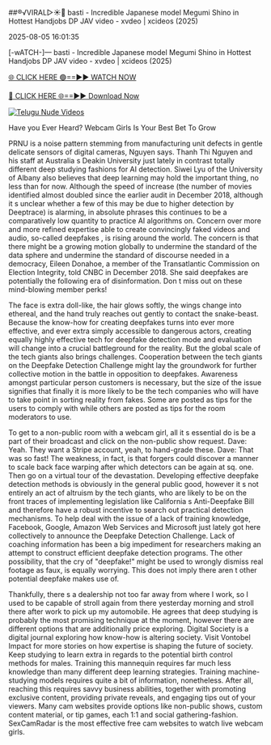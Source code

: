 ##®️√VIRAL▷☀️👄    basti - Incredible Japanese model Megumi Shino in Hottest Handjobs DP JAV video - xvdeo &#124; xcideos (2025)

2025-08-05 16:01:35



[-wATCH-]—    basti - Incredible Japanese model Megumi Shino in Hottest Handjobs DP JAV video - xvdeo &#124; xcideos (2025)

[🌐 CLICK HERE 🟢==►► WATCH NOW](https://www.youtucams.com/tracking/githubcom)

[🔴 CLICK HERE 🌐==►► Download Now](https://www.youtucams.com/tracking/githubcom)

[![Telugu Nude Videos](https://i.imgur.com/dJHk4Zq.gif)](https://www.youtucams.com/tracking/githubcom)



Have you Ever Heard? Webcam Girls Is Your Best Bet To Grow

PRNU is a noise pattern stemming from manufacturing unit defects in gentle delicate sensors of digital cameras,  Nguyen says. Thanh Thi Nguyen and his staff at Australia s Deakin University just lately in contrast totally different deep studying fashions for AI detection. Siwei Lyu of the University of Albany also believes that deep learning may hold the important thing, no less than for now. Although the speed of increase (the number of movies identified almost doubled since the earlier audit in December 2018, although it s unclear whether a few of this may be due to higher detection by Deeptrace) is alarming, in absolute phrases this continues to be a comparatively low quantity to practice AI algorithms on. Concern over more and more refined expertise able to create convincingly faked videos and audio, so-called  deepfakes , is rising around the world.  The concern is that there might be a growing motion globally to undermine the standard of the data sphere and undermine the standard of discourse needed in a democracy,  Eileen Donahoe, a member of the Transatlantic Commission on Election Integrity, told CNBC in December 2018. She said deepfakes are potentially the following era of disinformation. Don t miss out on these mind-blowing member perks!

The face is extra doll-like, the hair glows softly, the wings change into ethereal, and the hand truly reaches out gently to contact the snake-beast. Because the know-how for creating deepfakes turns into ever more effective, and ever extra simply accessible to dangerous actors, creating equally highly effective tech for deepfake detection mode and evaluation will change into a crucial battleground for the reality. But the global scale of the tech giants also brings challenges. Cooperation between the tech giants on the Deepfake Detection Challenge might lay the groundwork for further collective motion in the battle in opposition to deepfakes. Awareness amongst particular person customers is necessary, but the size of the issue signifies that finally it is more likely to be the tech companies who will have to take point in sorting reality from fakes. Some are posted as tips for the users to comply with while others are posted as tips for the room moderators to use.

To get to a non-public room with a webcam girl, all it s essential do is be a part of their broadcast and click on the non-public show request. Dave: Yeah. They want a Stripe account, yeah, to hand-grade these. Dave: That was so fast! The weakness, in fact, is that forgers could discover a manner to scale back face warping after which detectors can be again at sq. one. Then go on a virtual tour of the devastation. Developing effective deepfake detection methods is obviously in the general public good, however it s not entirely an act of altruism by the tech giants, who are likely to be on the front traces of implementing legislation like California s Anti-Deepfake Bill and therefore have a robust incentive to search out practical detection mechanisms. To help deal with the issue of a lack of training knowledge, Facebook, Google, Amazon Web Services and Microsoft just lately got here collectively to announce the Deepfake Detection Challenge. Lack of coaching information has been a big impediment for researchers making an attempt to construct efficient deepfake detection programs. The other possibility, that the cry of "deepfake!" might be used to wrongly dismiss real footage as faux, is equally worrying. This does not imply there aren t other potential deepfake makes use of.

Thankfully, there s a dealership not too far away from where I work, so I used to be capable of stroll again from there yesterday morning and stroll there after work to pick up my automobile. He agrees that deep studying is probably the most promising technique at the moment, however there are different options that are additionally price exploring. Digital Society is a digital journal exploring how know-how is altering society. Visit Vontobel Impact for more stories on how expertise is shaping the future of society. Keep studying to learn extra in regards to the potential birth control methods for males. Training this mannequin requires far much less knowledge than many different deep learning strategies. Training machine-studying models requires quite a bit of information, nonetheless. After all, reaching this requires savvy business abilities, together with promoting exclusive content, providing private reveals, and engaging tips out of your viewers. Many cam websites provide options like non-public shows, custom content material, or tip games, each 1:1 and social gathering-fashion. SexCamRadar is the most effective free cam websites to watch live webcam girls.